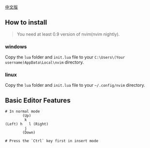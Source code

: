 [中文版](./README-CN.md)
## How to install
> You need at least 0.9 version of nvim(nvim nightly).

### windows
Copy the `lua` folder and `init.lua` file to your `C:\Users\(Your username)AppData\Local\nvim` directory.
### linux
Copy the `lua` folder and `init.lua` file to your `~/.config/nvim` directory.

## Basic Editor Features
```
# In normal mode
        (Up)
         k
(Left) h   l (Right)
         j
        (Down)

# Press the `Ctrl` key first in insert mode
```
